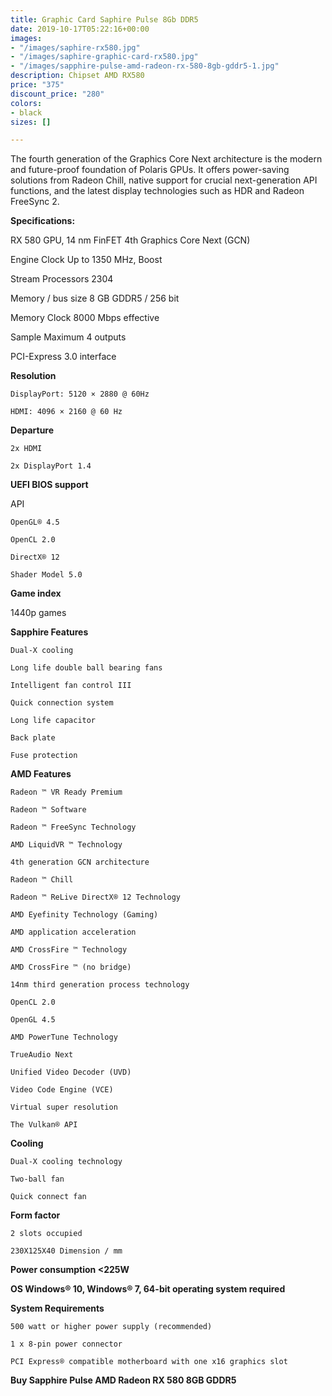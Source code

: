 ```yaml
---
title: Graphic Card Saphire Pulse 8Gb DDR5
date: 2019-10-17T05:22:16+00:00
images:
- "/images/saphire-rx580.jpg"
- "/images/saphire-graphic-card-rx580.jpg"
- "/images/sapphire-pulse-amd-radeon-rx-580-8gb-gddr5-1.jpg"
description: Chipset AMD RX580
price: "375"
discount_price: "280"
colors:
- black
sizes: []

---
```

The fourth generation of the Graphics Core Next architecture is the modern and future-proof foundation of Polaris GPUs. It offers power-saving solutions from Radeon Chill, native support for crucial next-generation API functions, and the latest display technologies such as HDR and Radeon FreeSync 2.

**Specifications:**

RX 580 GPU, 14 nm FinFET 4th Graphics Core Next (GCN)

Engine Clock Up to 1350 MHz, Boost

Stream Processors 2304

Memory / bus size 8 GB GDDR5 / 256 bit

Memory Clock 8000 Mbps effective

Sample Maximum 4 outputs

PCI-Express 3.0 interface

**Resolution**

    DisplayPort: 5120 × 2880 @ 60Hz

    HDMI: 4096 × 2160 @ 60 Hz

**Departure**

    2x HDMI

    2x DisplayPort 1.4

**UEFI BIOS support**

API

    OpenGL® 4.5

    OpenCL 2.0

    DirectX® 12

    Shader Model 5.0

**Game index**

1440p games

**Sapphire Features**

    Dual-X cooling

    Long life double ball bearing fans

    Intelligent fan control III

    Quick connection system

    Long life capacitor

    Back plate

    Fuse protection

**AMD Features**

    Radeon ™ VR Ready Premium

    Radeon ™ Software

    Radeon ™ FreeSync Technology

    AMD LiquidVR ™ Technology

    4th generation GCN architecture

    Radeon ™ Chill

    Radeon ™ ReLive DirectX® 12 Technology

    AMD Eyefinity Technology (Gaming)

    AMD application acceleration

    AMD CrossFire ™ Technology

    AMD CrossFire ™ (no bridge)

    14nm third generation process technology

    OpenCL 2.0

    OpenGL 4.5

    AMD PowerTune Technology

    TrueAudio Next

    Unified Video Decoder (UVD)

    Video Code Engine (VCE)

    Virtual super resolution

    The Vulkan® API

**Cooling**

    Dual-X cooling technology

    Two-ball fan

    Quick connect fan

**Form factor**

    2 slots occupied

    230X125X40 Dimension / mm

**Power consumption <225W**

**OS Windows® 10, Windows® 7, 64-bit operating system required**

**System Requirements**

    500 watt or higher power supply (recommended)

    1 x 8-pin power connector

    PCI Express® compatible motherboard with one x16 graphics slot

**Buy Sapphire Pulse AMD Radeon RX 580 8GB GDDR5**